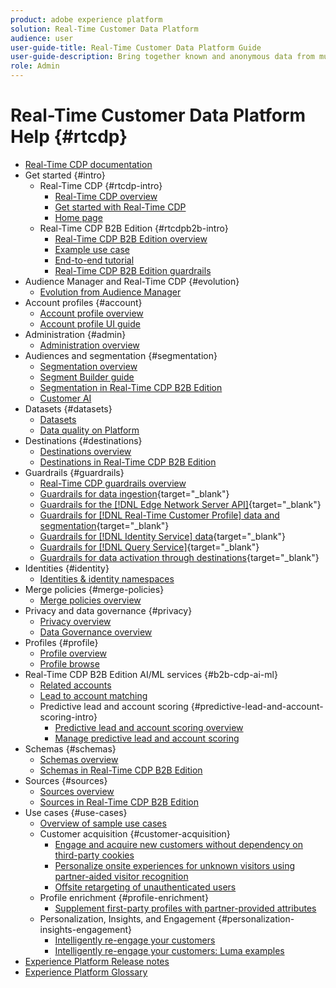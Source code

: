 ```yaml
---
product: adobe experience platform
solution: Real-Time Customer Data Platform
audience: user
user-guide-title: Real-Time Customer Data Platform Guide
user-guide-description: Bring together known and anonymous data from multiple enterprise sources to create customer profiles, create audiences from those profiles, and activate those audiences to third-party destinations.
role: Admin
---
```


# Real-Time Customer Data Platform Help {#rtcdp}

* [Real-Time CDP documentation](home.md)
* Get started {#intro}
  * Real-Time CDP {#rtcdp-intro}
    * [Real-Time CDP overview](overview.md)
    * [Get started with Real-Time CDP](get-started.md)
    * [Home page](home-page-dashboards.md)
  * Real-Time CDP B2B Edition {#rtcdpb2b-intro}
    * [Real-Time CDP B2B Edition overview](b2b-overview.md)
    * [Example use case](./b2b-use-case.md)
    * [End-to-end tutorial](./b2b-tutorial.md)
    * [Real-Time CDP B2B Edition guardrails](b2b-guardrails.md)
* Audience Manager and Real-Time CDP {#evolution}
  * [Evolution from Audience Manager](aam-to-rtcdp.md)
* Account profiles {#account}
  * [Account profile overview](accounts/account-profile-overview.md)
  * [Account profile UI guide](accounts/account-profile-ui-guide.md)
* Administration {#admin}
  * [Administration overview](administration/admin-overview.md)
* Audiences and segmentation {#segmentation}
  * [Segmentation overview](segmentation/segmentation-overview.md)
  * [Segment Builder guide](segmentation/segment-builder-guide.md)
  * [Segmentation in Real-Time CDP B2B Edition](segmentation/b2b.md)
  * [Customer AI](segmentation/customer-ai.md)
* Datasets {#datasets}
  * [Datasets](datasets/dataset.md)
  * [Data quality on Platform](datasets/data-quality.md)
* Destinations {#destinations}
  * [Destinations overview](destinations/overview.md)
  * [Destinations in Real-Time CDP B2B Edition](destinations/b2b.md)
* Guardrails {#guardrails}
  * [Real-Time CDP guardrails overview](guardrails/overview.md)
  * [Guardrails for data ingestion](https://experienceleague.adobe.com/docs/experience-platform/ingestion/guardrails.html){target="_blank"}
  * [Guardrails for the [!DNL Edge Network Server API]](https://experienceleague.adobe.com/docs/experience-platform/edge-network-server-api/guardrails.html){target="_blank"}
  * [Guardrails for [!DNL Real-Time Customer Profile] data and segmentation](https://experienceleague.adobe.com/docs/experience-platform/profile/guardrails.html){target="_blank"}
  * [Guardrails for [!DNL Identity Service] data](https://experienceleague.adobe.com/docs/experience-platform/identity/guardrails.html){target="_blank"}
  * [Guardrails for [!DNL Query Service]](https://experienceleague.adobe.com/docs/experience-platform/query/guardrails.html){target="_blank"}
  * [Guardrails for data activation through destinations](https://experienceleague.adobe.com/docs/experience-platform/destinations/guardrails.html){target="_blank"}
* Identities {#identity}  
  * [Identities & identity namespaces](profile/identities-overview.md)
* Merge policies {#merge-policies}
  * [Merge policies overview](profile/merge-policies.md)
* Privacy and data governance {#privacy}
  * [Privacy overview](privacy/privacy-overview.md)
  * [Data Governance overview](privacy/data-governance-overview.md)
* Profiles {#profile}
  * [Profile overview](profile/profile-overview.md)
  * [Profile browse](profile/profile-browse.md)
* Real-Time CDP B2B Edition AI/ML services {#b2b-cdp-ai-ml}
  * [Related accounts](b2b-ai-ml-services/related-accounts.md)
  * [Lead to account matching](b2b-ai-ml-services/lead-to-account-matching.md)
  * Predictive lead and account scoring {#predictive-lead-and-account-scoring-intro}
    * [Predictive lead and account scoring overview](b2b-ai-ml-services/predictive-lead-and-account-scoring.md)
    * [Manage predictive lead and account scoring](b2b-ai-ml-services/manage-predictive-lead-and-account-scoring.md)
* Schemas {#schemas}
  * [Schemas overview](schemas/overview.md)
  * [Schemas in Real-Time CDP B2B Edition](schemas/b2b.md)
* Sources {#sources}
  * [Sources overview](sources/sources-overview.md)
  * [Sources in Real-Time CDP B2B Edition](sources/b2b.md)
* Use cases {#use-cases}
  * [Overview of sample use cases](/help/rtcdp/use-case-guides/overview.md)
  * Customer acquisition {#customer-acquisition}
    * [Engage and acquire new customers without dependency on third-party cookies](/help/rtcdp/partner-data/prospecting.md)  
    * [Personalize onsite experiences for unknown visitors using partner-aided visitor recognition](/help/rtcdp/partner-data/onsite-personalization.md)
    * [Offsite retargeting of unauthenticated users](./partner-data/offsite-retargeting.md)
  * Profile enrichment {#profile-enrichment}
    * [Supplement first-party profiles with partner-provided attributes](/help/rtcdp/partner-data/supplement-first-party-profiles.md)
  * Personalization, Insights, and Engagement {#personalization-insights-engagement}
    * [Intelligently re-engage your customers](/help/rtcdp/use-case-guides/intelligent-re-engagement/intelligent-re-engagement.md)
    * [Intelligently re-engage your customers: Luma examples](/help/rtcdp/use-case-guides/intelligent-re-engagement/use-cases-luma.md)
* [Experience Platform Release notes](https://experienceleague.adobe.com/en/docs/experience-platform/release-notes/latest)
* [Experience Platform Glossary](https://www.adobe.com/go/platform-glossary-en)